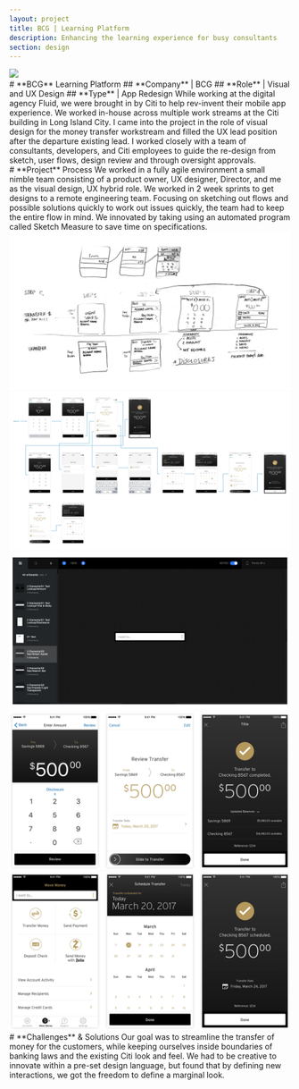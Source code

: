 ```yaml
---
layout: project
title: BCG | Learning Platform
description: Enhancing the learning experience for busy consultants
section: design
---
```


<div class="order-flip">
<div class="two-thirds-tile"><a class="max" rel="group" href="bcg-1.jpg" ><img src="bcg-1.jpg" alt=" "/></a></div>
<div class="third-text" markdown="1">
# **BCG** Learning Platform
## **Company** | BCG
## **Role** | Visual and UX Design
## **Type** | App Redesign
While working at the digital agency Fluid, we were brought in by Citi to help rev-invent their mobile app experience. We worked in-house across multiple work streams at the Citi building in Long Island City. I came into the project in the role of visual design for the money transfer workstream and filled the UX lead position after the departure existing lead. I worked closely with a team of consultants, developers, and Citi employees to guide the re-design from sketch, user flows, design review and through oversight approvals.
</div>
</div>

<div class="full-text" markdown="1">
# **Project** Process
We worked in a fully agile environment a small nimble team consisting of a product owner, UX designer, Director, and me as the visual design, UX hybrid role. We worked in 2 week sprints to get designs to a remote engineering team. Focusing on sketching out flows and possible solutions quickly to work out issues quickly, the team had to keep the entire flow in mind. We innovated by taking using an automated program called Sketch Measure to save time on specifications.
</div>
<div class="third-tile"><a class="max" rel="group" href="sketch-1.jpg" ><img src="sketch-1.jpg" alt=" "/></a></div>
<div class="third-tile"><a class="max" rel="group" href="flow-1.jpg" ><img src="flow-1.jpg" alt=" "/></a></div>
<div class="third-tile"><a class="max" rel="group" href="sketch-measure-1.jpg" ><img src="sketch-measure-1.jpg" alt=" "/></a></div>


<div class="order-flip">
<div class="third-tile"><a class="max" rel="group" href="standard-flow-1.jpg" ><img src="standard-flow-1.jpg" alt=" "/></a></div>
<div class="third-tile"><a class="max" rel="group" href="schedule-transfer-1.jpg" ><img src="schedule-transfer-1.jpg" alt=" "/></a></div>
<div class="third-text" markdown="1">
# **Challenges** & Solutions
Our goal was to streamline the transfer of money for the customers, while keeping ourselves inside boundaries of banking laws and the existing Citi look and feel. We had to be creative to innovate within a pre-set design language, but found that by defining new interactions, we got the freedom to define a marginal look.
</div>
</div>
